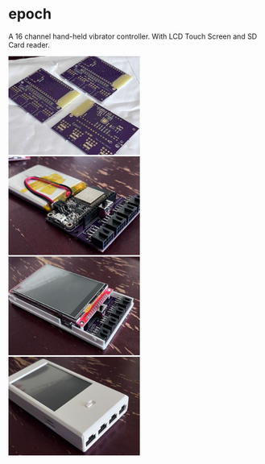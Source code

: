 # epoch
A 16 channel hand-held vibrator controller. With LCD Touch Screen and SD Card reader.

<img src="images/epoch-1-1.jpeg" alt="Epoch 1 - PCBs (from OshPark.com)" height="196" />
<img src="images/epoch-1-2.jpeg" alt="Epoch 1 - Board and Battery" height="196" />
<img src="images/epoch-1-3.jpeg" alt="Epoch 1 - Board, Battery, LCD and Chassis Bottom" height="196" />
<img src="images/epoch-1-4.jpeg" alt="Epoch 1 - Assembled Unit" height="196" />
